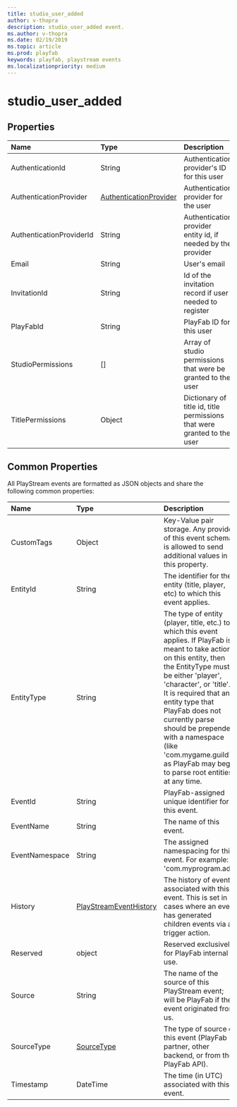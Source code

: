 ```yaml
---
title: studio_user_added
author: v-thopra
description: studio_user_added event.
ms.author: v-thopra
ms.date: 02/19/2019
ms.topic: article
ms.prod: playfab
keywords: playfab, playstream events
ms.localizationpriority: medium
---
```


# studio_user_added

## Properties

|Name|Type|Description|
| :--------------------|:-------------------|:----------------------|
|AuthenticationId|String|Authentication provider's ID for this user|
|AuthenticationProvider|[AuthenticationProvider](data-types/authenticationprovider.md)|Authentication provider for the user|
|AuthenticationProviderId|String|Authentication provider entity id, if needed by the provider|
|Email|String|User's email|
|InvitationId|String|Id of the invitation record if user needed to register|
|PlayFabId|String|PlayFab ID for this user|
|StudioPermissions|[]|Array of studio permissions that were be granted to the user|
|TitlePermissions|Object|Dictionary of title id, title permissions that were granted to the user|

## Common Properties

All PlayStream events are formatted as JSON objects and share the following common properties:

|Name|Type|Description|
| :--------------------|:-------------------|:----------------------|
|CustomTags|Object|Key-Value pair storage. Any provider of this event schema is allowed to send additional values in this property.|
|EntityId|String|The identifier for the entity (title, player, etc) to which this event applies.|
|EntityType|String|The type of entity (player, title, etc.) to which this event applies. If PlayFab is meant to take action on this entity, then the EntityType must be either 'player', 'character', or 'title'. It is required that any entity type that PlayFab does not currently parse should be prepended with a namespace (like 'com.mygame.guild') as PlayFab may begin to parse root entities at any time.|
|EventId|String|PlayFab-assigned unique identifier for this event.|
|EventName|String|The name of this event.|
|EventNamespace|String|The assigned namespacing for this event. For example: 'com.myprogram.ads'|
|History|[PlayStreamEventHistory](data-types/playstreameventhistory.md)|The history of events associated with this event. This is set in cases where an event has generated children events via a trigger action.|
|Reserved|object|Reserved exclusively for PlayFab internal use.|
|Source|String|The name of the source of this PlayStream event; will be PlayFab if the event originated from us.|
|SourceType|[SourceType](data-types/sourcetype.md)|The type of source of this event (PlayFab partner, other backend, or from the PlayFab API).|
|Timestamp|DateTime|The time (in UTC) associated with this event.|